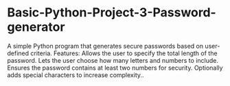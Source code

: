# Basic-Python-Project-3-Password-generator
A simple Python program that generates secure passwords based on user-defined criteria.  Features:  Allows the user to specify the total length of the password.  Lets the user choose how many letters and numbers to include.  Ensures the password contains at least two numbers for security.  Optionally adds special characters to increase complexity..
